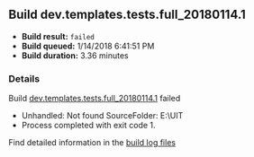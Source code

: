 ## Build dev.templates.tests.full_20180114.1
- **Build result:** `failed`
- **Build queued:** 1/14/2018 6:41:51 PM
- **Build duration:** 3.36 minutes
### Details
Build [dev.templates.tests.full_20180114.1](https://winappstudio.visualstudio.com/web/build.aspx?pcguid=a4ef43be-68ce-4195-a619-079b4d9834c2&builduri=vstfs%3a%2f%2f%2fBuild%2fBuild%2f24673) failed

+ Unhandled: Not found SourceFolder: E:\UIT
+ Process completed with exit code 1.

Find detailed information in the [build log files](https://uwpctdiags.blob.core.windows.net/buildlogs/dev.templates.tests.full_20180114.1_logs.zip)
